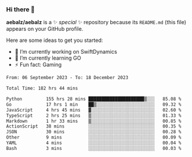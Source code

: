 ### Hi there 👋

**aebalz/aebalz** is a ✨ _special_ ✨ repository because its `README.md` (this file) appears on your GitHub profile.

Here are some ideas to get you started:

- 🔭 I’m currently working on SwiftDynamics
- 🌱 I’m currently learning GO
-  ⚡ Fun fact: Gaming
  
  <!--
- 👯 I’m looking to collaborate on ...
- 🤔 I’m looking for help with ...
- 💬 Ask me about ...
- 📫 How to reach me: ...
- 😄 Pronouns: ...
-->

<!--START_SECTION:waka-->

```txt
From: 06 September 2023 - To: 18 December 2023

Total Time: 182 hrs 44 mins

Python         155 hrs 28 mins █████████████████████▒░░░   85.08 %
Go             17 hrs 1 min    ██▒░░░░░░░░░░░░░░░░░░░░░░   09.32 %
JavaScript     4 hrs 45 mins   ▓░░░░░░░░░░░░░░░░░░░░░░░░   02.60 %
TypeScript     2 hrs 25 mins   ▒░░░░░░░░░░░░░░░░░░░░░░░░   01.33 %
Markdown       1 hr 33 mins    ▒░░░░░░░░░░░░░░░░░░░░░░░░   00.85 %
ActionScript   38 mins         ░░░░░░░░░░░░░░░░░░░░░░░░░   00.35 %
JSON           30 mins         ░░░░░░░░░░░░░░░░░░░░░░░░░   00.28 %
Other          9 mins          ░░░░░░░░░░░░░░░░░░░░░░░░░   00.09 %
YAML           4 mins          ░░░░░░░░░░░░░░░░░░░░░░░░░   00.04 %
Bash           3 mins          ░░░░░░░░░░░░░░░░░░░░░░░░░   00.03 %
```

<!--END_SECTION:waka-->
